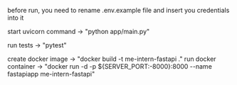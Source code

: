 before run, you need to rename .env.example file and insert you credentials into it

start uvicorn command       -> "python app/main.py"

run tests                   -> "pytest"

create docker image         -> "docker build -t me-intern-fastapi ."
run docker container        -> "docker run -d -p ${SERVER_PORT:-8000}:8000 --name fastapiapp me-intern-fastapi"


